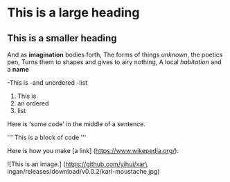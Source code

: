 # This is a large heading

## This is a smaller heading

And as **imagination** bodies forth,
The forms of things *unknown*, the poetics pen,
Turns them to shapes and gives to airy nothing,
A local *habitation* and a **name**

-This is
-and unordered
-list

1. This is
2. an ordered
3. list

Here is 'some code' in the middle of a sentence.

'''
This is
a block
of code
'''

Here is how you make [a link] (https://www.wikepedia.org/).

![This is an image.] (https://github.com/yihui/xar\
ingan/releases/download/v0.0.2/karl-moustache.jpg)


